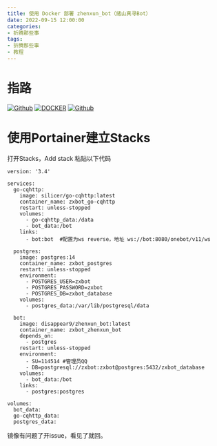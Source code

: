 ```yaml
---
title: 使用 Docker 部署 zhenxun_bot（绪山真寻Bot）
date: 2022-09-15 12:00:00
categories:
- 折腾那些事
tags:
- 折腾那些事
- 教程
---
```


# 指路
[![Github](https://shields.io/badge/GITHUB-D9Lab/zhenxun_bot_docker-4476AF?logo=github&style=for-the-badge)](https://github.com/D9Lab/zhenxun_bot_docker)
[![DOCKER](https://shields.io/badge/docker-disappear9/zhenxun_bot-4476AF?logo=docker&style=for-the-badge)](https://hub.docker.com/r/disappear9/zhenxun_bot)
[![Github](https://shields.io/badge/GITHUB-HibiKier/zhenxun_bot-4476AF?logo=github&style=for-the-badge)](https://github.com/HibiKier/zhenxun_bot)

# 使用Portainer建立Stacks
打开Stacks，Add stack 粘贴以下代码  
```
version: '3.4'

services:
  go-cqhttp:
    image: silicer/go-cqhttp:latest
    container_name: zxbot_go-cqhttp
    restart: unless-stopped
    volumes:
      - go-cqhttp_data:/data
      - bot_data:/bot
    links:
      - bot:bot  #配置为ws reverse，地址 ws://bot:8080/onebot/v11/ws

  postgres:
    image: postgres:14
    container_name: zxbot_postgres
    restart: unless-stopped
    environment:
      - POSTGRES_USER=zxbot
      - POSTGRES_PASSWORD=zxbot
      - POSTGRES_DB=zxbot_database
    volumes:
      - postgres_data:/var/lib/postgresql/data

  bot:
    image: disappear9/zhenxun_bot:latest
    container_name: zxbot_zhenxun_bot
    depends_on: 
      - postgres
    restart: unless-stopped
    environment:
      - SU=114514 #管理员QQ
      - DB=postgresql://zxbot:zxbot@postgres:5432/zxbot_database
    volumes:
      - bot_data:/bot
    links:
      - postgres:postgres

volumes: 
  bot_data:
  go-cqhttp_data:
  postgres_data:

```

镜像有问题了开issue，看见了就回。
